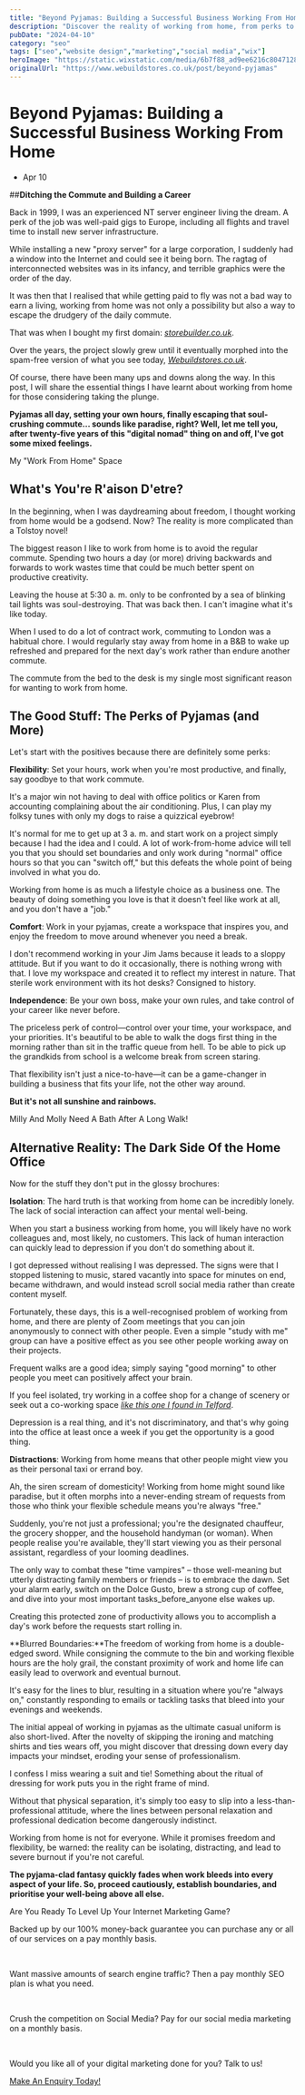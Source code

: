```yaml
---
title: "Beyond Pyjamas: Building a Successful Business Working From Home"
description: "Discover the reality of working from home, from perks to pitfalls. Learn how to build a successful business working from home today!"
pubDate: "2024-04-10"
category: "seo"
tags: ["seo","website design","marketing","social media","wix"]
heroImage: "https://static.wixstatic.com/media/6b7f88_ad9ee6216c804712864f81e6ae14eb27~mv2.jpg/v1/fill/w_740,h_420,al_c,q_90,usm_0.66_1.00_0.01,enc_avif,quality_auto/6b7f88_ad9ee6216c804712864f81e6ae14eb27~mv2.jpg"
originalUrl: "https://www.webuildstores.co.uk/post/beyond-pyjamas"
---
```



# Beyond Pyjamas: Building a Successful Business Working From Home

 * Apr 10


##**Ditching the Commute and Building a Career**

Back in 1999, I was an experienced NT server engineer living the dream. A perk of the job was well-paid gigs to Europe, including all flights and travel time to install new server infrastructure.

 
While installing a new "proxy server" for a large corporation, I suddenly had a window into the Internet and could see it being born. The ragtag of interconnected websites was in its infancy, and terrible graphics were the order of the day.

 
It was then that I realised that while getting paid to fly was not a bad way to earn a living, working from home was not only a possibility but also a way to escape the drudgery of the daily commute.

 
That was when I bought my first domain: [_storebuilder.co.uk_](http://storebuilder.co.uk).

 
Over the years, the project slowly grew until it eventually morphed into the spam-free version of what you see today, [_Webuildstores.co.uk_](http://Webuildstores.co.uk).

 
Of course, there have been many ups and downs along the way. In this post, I will share the essential things I have learnt about working from home for those considering taking the plunge.

 
**Pyjamas all day, setting your own hours, finally escaping that soul-crushing commute... sounds like paradise, right? Well, let me tell you, after twenty-five years of this "digital nomad" thing on and off, I've got some mixed feelings.**

 
My "Work From Home" Space

## What's You're R'aison D'etre?

In the beginning, when I was daydreaming about freedom, I thought working from home would be a godsend. Now? The reality is more complicated than a Tolstoy novel!

 
The biggest reason I like to work from home is to avoid the regular commute. Spending two hours a day (or more) driving backwards and forwards to work wastes time that could be much better spent on productive creativity.

 
Leaving the house at 5:30 a. m. only to be confronted by a sea of blinking tail lights was soul-destroying. That was back then. I can't imagine what it's like today.

 
When I used to do a lot of contract work, commuting to London was a habitual chore. I would regularly stay away from home in a B&B to wake up refreshed and prepared for the next day's work rather than endure another commute.

 
The commute from the bed to the desk is my single most significant reason for wanting to work from home.

 
## The Good Stuff: The Perks of Pyjamas (and More)

Let's start with the positives because there are definitely some perks:

 
**Flexibility**: Set your hours, work when you're most productive, and finally, say goodbye to that work commute.

 
It's a major win not having to deal with office politics or Karen from accounting complaining about the air conditioning. Plus, I can play my folksy tunes with only my dogs to raise a quizzical eyebrow!

 
It's normal for me to get up at 3 a. m. and start work on a project simply because I had the idea and I could. A lot of work-from-home advice will tell you that you should set boundaries and only work during "normal" office hours so that you can "switch off," but this defeats the whole point of being involved in what you do.

 
Working from home is as much a lifestyle choice as a business one. The beauty of doing something you love is that it doesn't feel like work at all, and you don't have a "job."

 
**Comfort**: Work in your pyjamas, create a workspace that inspires you, and enjoy the freedom to move around whenever you need a break.

 
I don't recommend working in your Jim Jams because it leads to a sloppy attitude. But if you want to do it occasionally, there is nothing wrong with that. I love my workspace and created it to reflect my interest in nature. That sterile work environment with its hot desks? Consigned to history.

 
**Independence**: Be your own boss, make your own rules, and take control of your career like never before.

 
The priceless perk of control—control over your time, your workspace, and your priorities. It's beautiful to be able to walk the dogs first thing in the morning rather than sit in the traffic queue from hell. To be able to pick up the grandkids from school is a welcome break from screen staring. 

 
That flexibility isn't just a nice-to-have—it can be a game-changer in building a business that fits your life, not the other way around.

 
**But it's not all sunshine and rainbows.**

 
Milly And Molly Need A Bath After A Long Walk!

## Alternative Reality: The Dark Side Of the Home Office

Now for the stuff they don't put in the glossy brochures:

 
**Isolation**: The hard truth is that working from home can be incredibly lonely. The lack of social interaction can affect your mental well-being.

 
When you start a business working from home, you will likely have no work colleagues and, most likely, no customers. This lack of human interaction can quickly lead to depression if you don't do something about it.

 
I got depressed without realising I was depressed. The signs were that I stopped listening to music, stared vacantly into space for minutes on end, became withdrawn, and would instead scroll social media rather than create content myself.

 
Fortunately, these days, this is a well-recognised problem of working from home, and there are plenty of Zoom meetings that you can join anonymously to connect with other people. Even a simple "study with me" group can have a positive effect as you see other people working away on their projects.

 
Frequent walks are a good idea; simply saying "good morning" to other people you meet can positively affect your brain.

 
If you feel isolated, try working in a coffee shop for a change of scenery or seek out a co-working space [_like this one I found in Telford_](https://hubblehq.com/coworking/united-kingdom/telford).

 
Depression is a real thing, and it's not discriminatory, and that's why going into the office at least once a week if you get the opportunity is a good thing.

 
**Distractions**: Working from home means that other people might view you as their personal taxi or errand boy.

 
Ah, the siren scream of domesticity! Working from home might sound like paradise, but it often morphs into a never-ending stream of requests from those who think your flexible schedule means you're always "free."

 
Suddenly, you're not just a professional; you're the designated chauffeur, the grocery shopper, and the household handyman (or woman). When people realise you're available, they'll start viewing you as their personal assistant, regardless of your looming deadlines.

 
The only way to combat these "time vampires" – those well-meaning but utterly distracting family members or friends – is to embrace the dawn. Set your alarm early, switch on the Dolce Gusto, brew a strong cup of coffee, and dive into your most important tasks_before_anyone else wakes up.

 
Creating this protected zone of productivity allows you to accomplish a day's work before the requests start rolling in.

 
**Blurred Boundaries:**The freedom of working from home is a double-edged sword. While consigning the commute to the bin and working flexible hours are the holy grail, the constant proximity of work and home life can easily lead to overwork and eventual burnout.

 
It's easy for the lines to blur, resulting in a situation where you're "always on," constantly responding to emails or tackling tasks that bleed into your evenings and weekends.

 
The initial appeal of working in pyjamas as the ultimate casual uniform is also short-lived. After the novelty of skipping the ironing and matching shirts and ties wears off, you might discover that dressing down every day impacts your mindset, eroding your sense of professionalism.

 
I confess I miss wearing a suit and tie! Something about the ritual of dressing for work puts you in the right frame of mind.

 
Without that physical separation, it's simply too easy to slip into a less-than-professional attitude, where the lines between personal relaxation and professional dedication become dangerously indistinct.

 
Working from home is not for everyone. While it promises freedom and flexibility, be warned: the reality can be isolating, distracting, and lead to severe burnout if you're not careful.

 
**The pyjama-clad fantasy quickly fades when work bleeds into every aspect of your life. So, proceed cautiously, establish boundaries, and prioritise your well-being above all else.**


Are You Ready To Level Up Your Internet Marketing Game?

Backed up by our 100% money-back guarantee you can purchase any or all of our services on a pay monthly basis.

​

Want massive amounts of search engine traffic? Then a pay monthly SEO plan is what you need.

​

Crush the competition on Social Media? Pay for our social media marketing on a monthly basis.

​

Would you like all of your digital marketing done for you? Talk to us!

[Make An Enquiry Today!](https://www.webuildstores.co.uk/contact)
